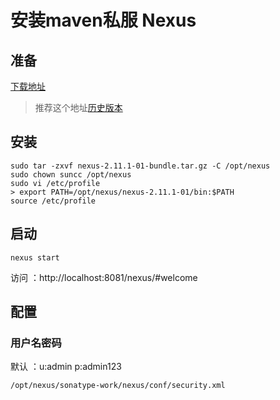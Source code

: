 # 安装maven私服 Nexus

## 准备
[下载地址](http://www.sonatype.org/nexus/go/)
> 推荐这个地址[历史版本](http://www.sonatype.org/nexus/archived/)

## 安装
```
sudo tar -zxvf nexus-2.11.1-01-bundle.tar.gz -C /opt/nexus
sudo chown suncc /opt/nexus
sudo vi /etc/profile
> export PATH=/opt/nexus/nexus-2.11.1-01/bin:$PATH
source /etc/profile
```
## 启动
```
nexus start
```
访问 ：http://localhost:8081/nexus/#welcome

## 配置
### 用户名密码
默认 ：u:admin p:admin123
```
/opt/nexus/sonatype-work/nexus/conf/security.xml
```